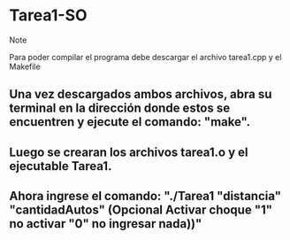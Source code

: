 # Tarea1-SO
>[!NOTE]
  >Para poder compilar el programa debe descargar el archivo tarea1.cpp y el Makefile
## Una vez descargados ambos archivos, abra su terminal en la dirección donde estos se encuentren y ejecute el comando: "make".
## Luego se crearan los archivos tarea1.o y el ejecutable Tarea1.
## Ahora ingrese el comando: "./Tarea1 "distancia" "cantidadAutos" (Opcional Activar choque "1" no activar "0" no ingresar nada))"

